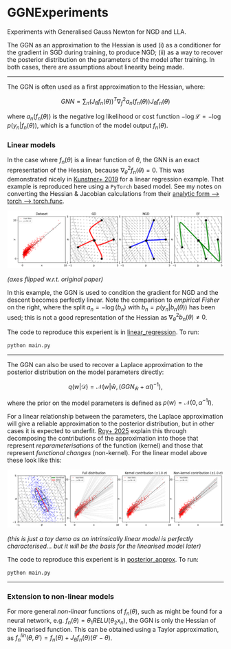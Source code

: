 # GGNExperiments

Experiments with Generalised Gauss Newton for NGD and LLA.

The GGN as an approximation to the Hessian is used (i) as a conditioner for the gradient in SGD during training, to produce NGD; (ii) as a way to recover the posterior distribution on the parameters of the model after training. In both cases, there are assumptions about linearity being made. 

---

The GGN is often used as a first approximation to the Hessian, where:

$$
GNN =  \sum_n (J_{\theta} f_n(\theta))^T \nabla_f^2 a_n(f_n(\theta)) J_{\theta} f_n(\theta) 
$$

where $a_n(f_n(\theta))$ is the negative log likelihood or cost function $-\log \mathcal{L} = -\log p(y_n | f_n(\theta))$, which is a function of the model output $f_n(\theta)$. 

### Linear models

In the case where $f_n(\theta)$ is a linear function of $\theta$, the GNN is an exact representation of the Hessian, because $\nabla^2_{\theta} f_n(\theta) = 0$. This was demonstrated nicely in [Kunstner+ 2019](https://arxiv.org/pdf/1905.12558) for a linear regression example. That example is reproduced here using a `PyTorch` based model. See my notes on converting the Hessian & Jacobian calculations from their [analytic form --> torch --> torch.func](Notes.md).

![alt text](./linear_regression/vecfield.png)

*(axes flipped w.r.t. original paper)*

In this example, the GGN is used to condition the gradient for NGD and the descent becomes perfectly linear. Note the comparison to _empirical Fisher_ on the right, where the split $a_n = -\log (b_n)$ with $b_n = p(y_n | b_n(\theta))$ has been used; this is not a good representation of the Hessian as $\nabla^2_{\theta} b_n(\theta) \neq 0$.

The code to reproduce this experient is in [linear_regression](./linear_regression/). To run:

```
python main.py
```

---

The GGN can also be used to recover a Laplace approximation to the posterior distribution on the model parameters directly:

$$
q(w | \mathcal{D}) = \mathcal{N}(w | \hat{w}, (GGN_{\hat{w}} + \alpha I)^{-1}), 
$$

where the prior on the model parameters is defined as $p(w) = \mathcal{N}(0, \alpha^{-1} I)$.

For a linear relationship between the parameters, the Laplace approximation will give a reliable approximation to the posterior distribution, but in other cases it is expected to underfit. [Roy+ 2025](https://arxiv.org/pdf/2406.03334) explain this through decomposing the contributions of the approximation into those that represent *reparameterisations* of the function (kernel) and those that represent *functional changes* (non-kernel). For the linear model above these look like this:

![alt text](./posterior_approx/kernel.png)

*(this is just a toy demo as an intrinsically linear model is perfectly characterised... but it will be the basis for the linearised model later)*

The code to reproduce this experient is in [posterior_approx](./posterior_approx/). To run:

```
python main.py
```
---
### Extension to non-linear models

For more general _non-linear_ functions of $f_n(\theta)$, such as might be found for a neural network, e.g. $f_n(\theta) = \theta_1 RELU (\theta_2 x_n)$, the GGN is only the Hessian of the linearised function. This can be obtained using a Taylor approximation, as $f_n^{lin}(\theta, \theta') = f_n(\theta) + J_{\theta} f_n(\theta) (\theta' - \theta)$.
